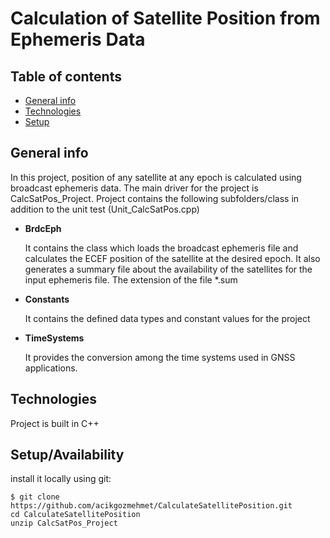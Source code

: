 # Calculation of Satellite Position from Ephemeris Data

## Table of contents
* [General info](#general-info)
* [Technologies](#technologies)
* [Setup](#setup)

## General info
In this project, position of any satellite at any epoch is calculated  using broadcast ephemeris data. 
The main driver for the project is CalcSatPos_Project.
Project contains the following subfolders/class in addition to the unit test (Unit_CalcSatPos.cpp)
* **BrdcEph**

  It contains the class which loads the broadcast ephemeris file and calculates the ECEF position of the satellite at the desired epoch.
It also generates a summary file about the availability of the satellites for the input ephemeris file. The extension of the file  *.sum

* **Constants**

  It contains the defined data types and constant values for the project
  
* **TimeSystems**
  
  It provides the conversion among the time systems used in GNSS applications.

## Technologies
Project is built in C++

## Setup/Availability
install it locally using git:

```
$ git clone https://github.com/acikgozmehmet/CalculateSatellitePosition.git
cd CalculateSatellitePosition
unzip CalcSatPos_Project
```

